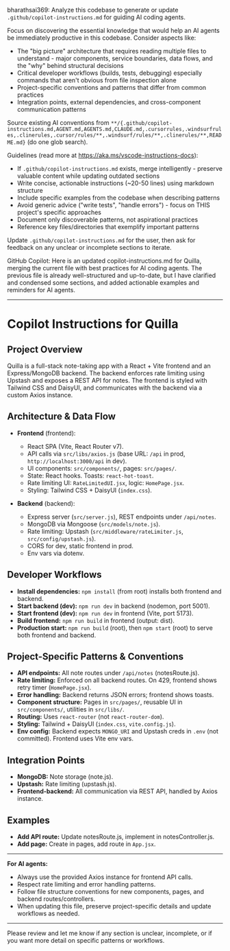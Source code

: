 bharathsai369: Analyze this codebase to generate or update `.github/copilot-instructions.md` for guiding AI coding agents.

Focus on discovering the essential knowledge that would help an AI agents be immediately productive in this codebase. Consider aspects like:
- The "big picture" architecture that requires reading multiple files to understand - major components, service boundaries, data flows, and the "why" behind structural decisions
- Critical developer workflows (builds, tests, debugging) especially commands that aren't obvious from file inspection alone
- Project-specific conventions and patterns that differ from common practices
- Integration points, external dependencies, and cross-component communication patterns

Source existing AI conventions from `**/{.github/copilot-instructions.md,AGENT.md,AGENTS.md,CLAUDE.md,.cursorrules,.windsurfrules,.clinerules,.cursor/rules/**,.windsurf/rules/**,.clinerules/**,README.md}` (do one glob search).

Guidelines (read more at https://aka.ms/vscode-instructions-docs):
- If `.github/copilot-instructions.md` exists, merge intelligently - preserve valuable content while updating outdated sections
- Write concise, actionable instructions (~20-50 lines) using markdown structure
- Include specific examples from the codebase when describing patterns
- Avoid generic advice ("write tests", "handle errors") - focus on THIS project's specific approaches
- Document only discoverable patterns, not aspirational practices
- Reference key files/directories that exemplify important patterns

Update `.github/copilot-instructions.md` for the user, then ask for feedback on any unclear or incomplete sections to iterate.

GitHub Copilot: Here is an updated copilot-instructions.md for Quilla, merging the current file with best practices for AI coding agents. The previous file is already well-structured and up-to-date, but I have clarified and condensed some sections, and added actionable examples and reminders for AI agents.

---

# Copilot Instructions for Quilla

## Project Overview
Quilla is a full-stack note-taking app with a React + Vite frontend and an Express/MongoDB backend. The backend enforces rate limiting using Upstash and exposes a REST API for notes. The frontend is styled with Tailwind CSS and DaisyUI, and communicates with the backend via a custom Axios instance.

## Architecture & Data Flow
- **Frontend** (frontend):
  - React SPA (Vite, React Router v7).
  - API calls via `src/libs/axios.js` (base URL: `/api` in prod, `http://localhost:3000/api` in dev).
  - UI components: `src/components/`, pages: `src/pages/`.
  - State: React hooks. Toasts: `react-hot-toast`.
  - Rate limiting UI: `RateLimitedUI.jsx`, logic: `HomePage.jsx`.
  - Styling: Tailwind CSS + DaisyUI (`index.css`).

- **Backend** (backend):
  - Express server (`src/server.js`), REST endpoints under `/api/notes`.
  - MongoDB via Mongoose (`src/models/note.js`).
  - Rate limiting: Upstash (`src/middleware/rateLimiter.js`, `src/config/upstash.js`).
  - CORS for dev, static frontend in prod.
  - Env vars via dotenv.

## Developer Workflows
- **Install dependencies:** `npm install` (from root) installs both frontend and backend.
- **Start backend (dev):** `npm run dev` in backend (nodemon, port 5001).
- **Start frontend (dev):** `npm run dev` in frontend (Vite, port 5173).
- **Build frontend:** `npm run build` in frontend (output: dist).
- **Production start:** `npm run build` (root), then `npm start` (root) to serve both frontend and backend.

## Project-Specific Patterns & Conventions
- **API endpoints:** All note routes under `/api/notes` (notesRoute.js).
- **Rate limiting:** Enforced on all backend routes. On 429, frontend shows retry timer (`HomePage.jsx`).
- **Error handling:** Backend returns JSON errors; frontend shows toasts.
- **Component structure:** Pages in `src/pages/`, reusable UI in `src/components/`, utilities in `src/libs/`.
- **Routing:** Uses `react-router` (not `react-router-dom`).
- **Styling:** Tailwind + DaisyUI (`index.css`, `vite.config.js`).
- **Env config:** Backend expects `MONGO_URI` and Upstash creds in `.env` (not committed). Frontend uses Vite env vars.

## Integration Points
- **MongoDB:** Note storage (note.js).
- **Upstash:** Rate limiting (upstash.js).
- **Frontend-backend:** All communication via REST API, handled by Axios instance.

## Examples
- **Add API route:** Update notesRoute.js, implement in notesController.js.
- **Add page:** Create in pages, add route in `App.jsx`.

---

**For AI agents:**
- Always use the provided Axios instance for frontend API calls.
- Respect rate limiting and error handling patterns.
- Follow file structure conventions for new components, pages, and backend routes/controllers.
- When updating this file, preserve project-specific details and update workflows as needed.

---

Please review and let me know if any section is unclear, incomplete, or if you want more detail on specific patterns or workflows.